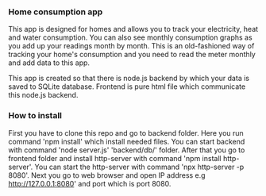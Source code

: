 ### Home consumption app
This app is designed for homes and allows you to track your electricity, heat and water consumption. You can also see monthly consumption graphs as you add up your readings month by month. This is an old-fashioned way of tracking your home's consumption and you need to read the meter monthly and add data to this app.

This app is created so that there is node.js backend by which your data is saved to SQLite database. Frontend is pure html file which communicate this node.js backend.

### How to install

First you have to clone this repo and go to backend folder. Here you run command 'npm install' which install needed files. You can start backend with command 'node server.js' 'backend/db/' folder. After that you go to frontend folder and install http-server with command 'npm install http-server'. You can start the http-server with command 'npx http-server -p 8080'. Next you go to web browser and open IP address e.g http://127.0.0.1:8080' and port which is port 8080.
